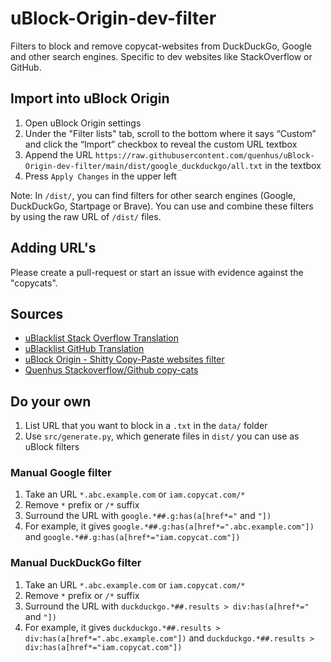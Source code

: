 # uBlock-Origin-dev-filter
Filters to block and remove copycat-websites from DuckDuckGo, Google and other search engines. Specific to dev websites like StackOverflow or GitHub.

## Import into uBlock Origin

1. Open uBlock Origin settings
2. Under the "Filter lists" tab, scroll to the bottom where it says “Custom” and click the “Import” checkbox to reveal the custom URL textbox
3. Append the URL `https://raw.githubusercontent.com/quenhus/uBlock-Origin-dev-filter/main/dist/google_duckduckgo/all.txt` in the textbox
4. Press `Apply Changes` in the upper left

Note: In `/dist/`, you can find filters for other search engines (Google, DuckDuckGo, Startpage or Brave). You can use and combine these filters by using the raw URL of `/dist/` files.

## Adding URL's

Please create a pull-request or start an issue with evidence against the "copycats".

## Sources

* [uBlacklist Stack Overflow Translation](https://github.com/arosh/ublacklist-stackoverflow-translation)
* [uBlacklist GitHub Translation](https://github.com/arosh/ublacklist-github-translation)
* [uBlock Origin - Shitty Copy-Paste websites filter](https://github.com/stroobants-dev/ublock-origin-shitty-copies-filter)
* [Quenhus Stackoverflow/Github copy-cats](https://gist.github.com/quenhus/6bd2c47e5780f726f0c96c0a2ee762a4)

## Do your own

1. List URL that you want to block in a `.txt` in the `data/` folder
2. Use `src/generate.py`, which generate files in `dist/` you can use as uBlock filters

### Manual Google filter

1. Take an URL `*.abc.example.com` or `iam.copycat.com/*`
2. Remove `*` prefix or `/*` suffix
3. Surround the URL with `google.*##.g:has(a[href*="` and `"])`
4. For example, it gives `google.*##.g:has(a[href*=".abc.example.com"])` and `google.*##.g:has(a[href*="iam.copycat.com"])`

### Manual DuckDuckGo filter

1. Take an URL `*.abc.example.com` or `iam.copycat.com/*`
2. Remove `*` prefix or `/*` suffix
3. Surround the URL with `duckduckgo.*##.results > div:has(a[href*="` and `"])`
4. For example, it gives `duckduckgo.*##.results > div:has(a[href*=".abc.example.com"])` and `duckduckgo.*##.results > div:has(a[href*="iam.copycat.com"])`
